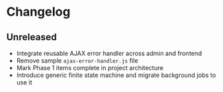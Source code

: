 # Changelog

## Unreleased
- Integrate reusable AJAX error handler across admin and frontend
- Remove sample `ajax-error-handler.js` file
- Mark Phase 1 items complete in project architecture
- Introduce generic finite state machine and migrate background jobs to use it
